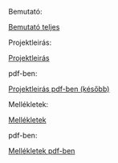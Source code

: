 Bemutató:
<p><a href="https://github.com/lukrecia602/project/blob/documentation/Valutav%C3%A1lt%C3%B3_teljes_t%C3%B6m%C3%B6ritett.pptx">Bemutató teljes</a></p>
Projektleirás:
<p><a href="https://github.com/lukrecia602/project/blob/documentation/Projektfeladat%20leir%C3%A1s.docx">Projektleirás</a></p>
pdf-ben:
<p><a href="">Projektleirás pdf-ben (később)</a></p>
Mellékletek:
<p><a href="https://github.com/lukrecia602/project/blob/documentation/Mell%C3%A9kletek.docx">Mellékletek</a></p>
pdf-ben:
<p><a href="https://github.com/lukrecia602/project/blob/documentation/Mell%C3%A9kletek.pdf">Mellékletek pdf-ben</a></p>
